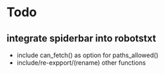 # Todo

## integrate spiderbar into robotstxt

- include can_fetch() as option for paths_allowed()
- include/re-expport/(rename) other functions 

